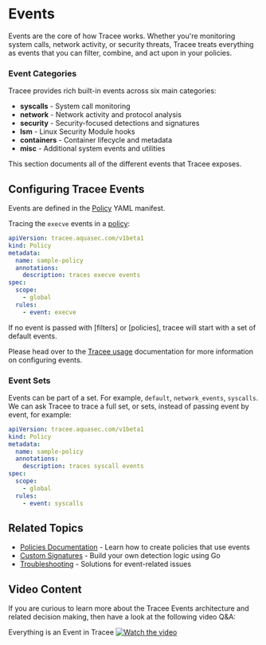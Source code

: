 # Events

Events are the core of how Tracee works. Whether you're monitoring system calls, network activity, or security threats, Tracee treats everything as events that you can filter, combine, and act upon in your policies.

### Event Categories

Tracee provides rich built-in events across six main categories:

* **syscalls** - System call monitoring
* **network** - Network activity and protocol analysis
* **security** - Security-focused detections and signatures
* **lsm** - Linux Security Module hooks
* **containers** - Container lifecycle and metadata
* **misc** - Additional system events and utilities

This section documents all of the different events that Tracee exposes.

## Configuring Tracee Events

Events are defined in the [Policy](../policies/index.md) YAML manifest. 

Tracing the `execve` events in a [policy](../policies/index.md):

```yaml
apiVersion: tracee.aquasec.com/v1beta1
kind: Policy
metadata:
  name: sample-policy
  annotations:
    description: traces execve events
spec:
  scope:
    - global
  rules:
    - event: execve
```

If no event is passed with [filters] or [policies], tracee will start with a set of default events.

Please head over to the [Tracee usage](../policies/usage/kubernetes.md) documentation for more information on configuring events.

### Event Sets

Events can be part of a set. For example, `default`, `network_events`, `syscalls`. 
We can ask Tracee to trace a full set, or sets, instead of passing event by event, for example:

```yaml
apiVersion: tracee.aquasec.com/v1beta1
kind: Policy
metadata:
  name: sample-policy
  annotations:
    description: traces syscall events
spec:
  scope:
    - global
  rules:
    - event: syscalls
```

## Related Topics

* [Policies Documentation](../policies/index.md) - Learn how to create policies that use events
* [Custom Signatures](./custom/overview.md) - Build your own detection logic using Go
* [Troubleshooting](../troubleshooting.md) - Solutions for event-related issues

## Video Content

If you are curious to learn more about the Tracee Events architecture and related decision making, then have a look at the following video Q&A:

Everything is an Event in Tracee
  [![Watch the video](../../images/liveqa.png)](https://www.youtube.com/live/keqVe4d71uk?si=OTbVxgWsFBtdqEMW)
